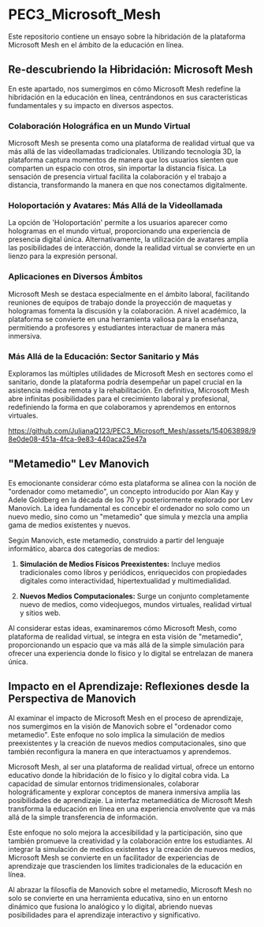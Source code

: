 # PEC3_Microsoft_Mesh
Este repositorio contiene un ensayo sobre la hibridación de la plataforma Microsoft Mesh en el ámbito de la educación en línea. 
## Re-descubriendo la Hibridación: Microsoft Mesh

En este apartado, nos sumergimos en cómo Microsoft Mesh redefine la hibridación en la educación en línea, centrándonos en sus características fundamentales y su impacto en diversos aspectos.

### Colaboración Holográfica en un Mundo Virtual

Microsoft Mesh se presenta como una plataforma de realidad virtual que va más allá de las videollamadas tradicionales. Utilizando tecnología 3D, la plataforma captura momentos de manera que los usuarios sienten que comparten un espacio con otros, sin importar la distancia física. La sensación de presencia virtual facilita la colaboración y el trabajo a distancia, transformando la manera en que nos conectamos digitalmente.

### Holoportación y Avatares: Más Allá de la Videollamada

La opción de 'Holoportación' permite a los usuarios aparecer como hologramas en el mundo virtual, proporcionando una experiencia de presencia digital única. Alternativamente, la utilización de avatares amplía las posibilidades de interacción, donde la realidad virtual se convierte en un lienzo para la expresión personal.

### Aplicaciones en Diversos Ámbitos

Microsoft Mesh se destaca especialmente en el ámbito laboral, facilitando reuniones de equipos de trabajo donde la proyección de maquetas y hologramas fomenta la discusión y la colaboración. A nivel académico, la plataforma se convierte en una herramienta valiosa para la enseñanza, permitiendo a profesores y estudiantes interactuar de manera más inmersiva.

### Más Allá de la Educación: Sector Sanitario y Más

Exploramos las múltiples utilidades de Microsoft Mesh en sectores como el sanitario, donde la plataforma podría desempeñar un papel crucial en la asistencia médica remota y la rehabilitación. En definitiva, Microsoft Mesh abre infinitas posibilidades para el crecimiento laboral y profesional, redefiniendo la forma en que colaboramos y aprendemos en entornos virtuales.


https://github.com/JulianaQ123/PEC3_Microsoft_Mesh/assets/154063898/98e0de08-451a-4fca-9e83-440aca25e47a


## "Metamedio" Lev Manovich

Es emocionante considerar cómo esta plataforma se alinea con la noción de "ordenador como metamedio", un concepto introducido por Alan Kay y Adele Goldberg en la década de los 70 y posteriormente explorado por Lev Manovich. La idea fundamental es concebir el ordenador no solo como un nuevo medio, sino como un "metamedio" que simula y mezcla una amplia gama de medios existentes y nuevos.

Según Manovich, este metamedio, construido a partir del lenguaje informático, abarca dos categorías de medios:

1. **Simulación de Medios Físicos Preexistentes:** Incluye medios tradicionales como libros y periódicos, enriquecidos con propiedades digitales como interactividad, hipertextualidad y multimedialidad.

2. **Nuevos Medios Computacionales:** Surge un conjunto completamente nuevo de medios, como videojuegos, mundos virtuales, realidad virtual y sitios web.

Al considerar estas ideas, examinaremos cómo Microsoft Mesh, como plataforma de realidad virtual, se integra en esta visión de "metamedio", proporcionando un espacio que va más allá de la simple simulación para ofrecer una experiencia donde lo físico y lo digital se entrelazan de manera única.

## Impacto en el Aprendizaje: Reflexiones desde la Perspectiva de Manovich

Al examinar el impacto de Microsoft Mesh en el proceso de aprendizaje, nos sumergimos en la visión de Manovich sobre el "ordenador como metamedio". Este enfoque no solo implica la simulación de medios preexistentes y la creación de nuevos medios computacionales, sino que también reconfigura la manera en que interactuamos y aprendemos.

Microsoft Mesh, al ser una plataforma de realidad virtual, ofrece un entorno educativo donde la hibridación de lo físico y lo digital cobra vida. La capacidad de simular entornos tridimensionales, colaborar holográficamente y explorar conceptos de manera inmersiva amplía las posibilidades de aprendizaje. La interfaz metamediática de Microsoft Mesh transforma la educación en línea en una experiencia envolvente que va más allá de la simple transferencia de información.

Este enfoque no solo mejora la accesibilidad y la participación, sino que también promueve la creatividad y la colaboración entre los estudiantes. Al integrar la simulación de medios existentes y la creación de nuevos medios, Microsoft Mesh se convierte en un facilitador de experiencias de aprendizaje que trascienden los límites tradicionales de la educación en línea.

Al abrazar la filosofía de Manovich sobre el metamedio, Microsoft Mesh no solo se convierte en una herramienta educativa, sino en un entorno dinámico que fusiona lo analógico y lo digital, abriendo nuevas posibilidades para el aprendizaje interactivo y significativo.
